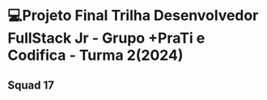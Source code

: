 # 💻Projeto Final Trilha Desenvolvedor FullStack Jr - Grupo +PraTi e Codifica - Turma 2(2024)
## Squad 17